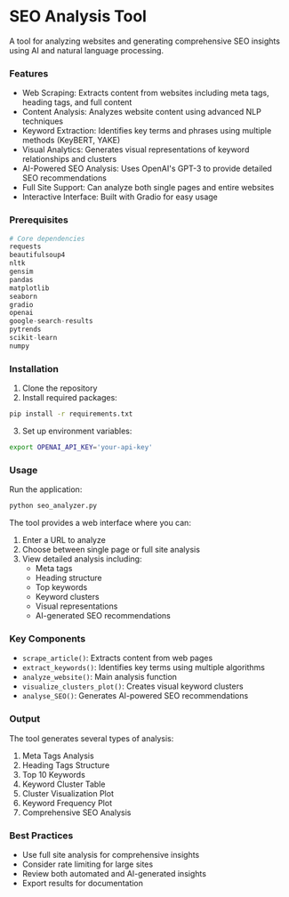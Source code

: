 

# SEO Analysis Tool

A tool for analyzing websites and generating comprehensive SEO insights using AI and natural language processing.

### Features

* Web Scraping: Extracts content from websites including meta tags, heading tags, and full content
* Content Analysis: Analyzes website content using advanced NLP techniques
* Keyword Extraction: Identifies key terms and phrases using multiple methods (KeyBERT, YAKE)
* Visual Analytics: Generates visual representations of keyword relationships and clusters
* AI-Powered SEO Analysis: Uses OpenAI's GPT-3 to provide detailed SEO recommendations
* Full Site Support: Can analyze both single pages and entire websites
* Interactive Interface: Built with Gradio for easy usage

### Prerequisites

```python
# Core dependencies
requests
beautifulsoup4
nltk
gensim
pandas
matplotlib
seaborn
gradio
openai
google-search-results
pytrends
scikit-learn
numpy
```

### Installation

1. Clone the repository
2. Install required packages:
```bash
pip install -r requirements.txt
```

3. Set up environment variables:
```bash
export OPENAI_API_KEY='your-api-key'
```

### Usage

Run the application:
```bash
python seo_analyzer.py
```

The tool provides a web interface where you can:
1. Enter a URL to analyze
2. Choose between single page or full site analysis
3. View detailed analysis including:
   - Meta tags
   - Heading structure
   - Top keywords
   - Keyword clusters
   - Visual representations
   - AI-generated SEO recommendations

### Key Components

* `scrape_article()`: Extracts content from web pages
* `extract_keywords()`: Identifies key terms using multiple algorithms
* `analyze_website()`: Main analysis function
* `visualize_clusters_plot()`: Creates visual keyword clusters
* `analyse_SEO()`: Generates AI-powered SEO recommendations

### Output

The tool generates several types of analysis:
1. Meta Tags Analysis
2. Heading Tags Structure
3. Top 10 Keywords
4. Keyword Cluster Table
5. Cluster Visualization Plot
6. Keyword Frequency Plot
7. Comprehensive SEO Analysis

### Best Practices

* Use full site analysis for comprehensive insights
* Consider rate limiting for large sites
* Review both automated and AI-generated insights
* Export results for documentation

